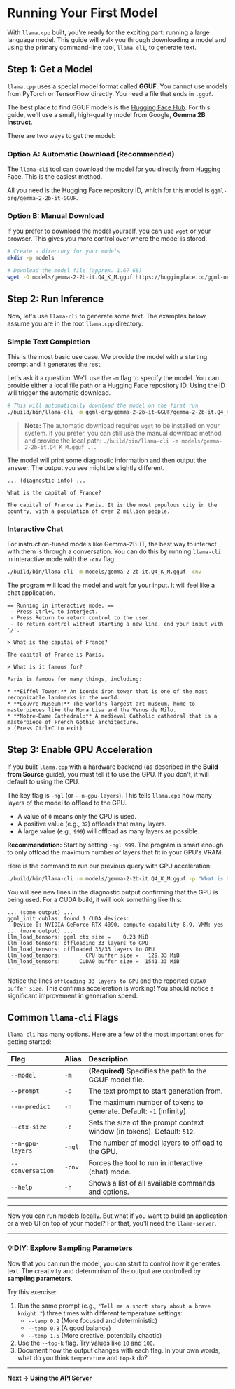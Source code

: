 
# Running Your First Model

With `llama.cpp` built, you're ready for the exciting part: running a large language model. This guide will walk you through downloading a model and using the primary command-line tool, `llama-cli`, to generate text.

## Step 1: Get a Model

`llama.cpp` uses a special model format called **GGUF**. You cannot use models from PyTorch or TensorFlow directly. You need a file that ends in `.gguf`.

The best place to find GGUF models is the [Hugging Face Hub](https://huggingface.co/models?library=gguf&sort=trending). For this guide, we'll use a small, high-quality model from Google, **Gemma 2B Instruct**.

There are two ways to get the model:

### Option A: Automatic Download (Recommended)

The `llama-cli` tool can download the model for you directly from Hugging Face. This is the easiest method.

All you need is the Hugging Face repository ID, which for this model is `ggml-org/gemma-2-2b-it-GGUF`.

### Option B: Manual Download

If you prefer to download the model yourself, you can use `wget` or your browser. This gives you more control over where the model is stored.

```bash
# Create a directory for your models
mkdir -p models

# Download the model file (approx. 1.67 GB)
wget -O models/gemma-2-2b-it.Q4_K_M.gguf https://huggingface.co/ggml-org/gemma-2-2b-it-GGUF/resolve/main/gemma-2-2b-it.Q4_K_M.gguf
```

## Step 2: Run Inference

Now, let's use `llama-cli` to generate some text. The examples below assume you are in the root `llama.cpp` directory.

### Simple Text Completion

This is the most basic use case. We provide the model with a starting prompt and it generates the rest.

Let's ask it a question. We'll use the `-m` flag to specify the model. You can provide either a local file path or a Hugging Face repository ID. Using the ID will trigger the automatic download.

```bash
# This will automatically download the model on the first run
./build/bin/llama-cli -m ggml-org/gemma-2-2b-it-GGUF/gemma-2-2b-it.Q4_K_M.gguf -p "What is the capital of France?"
```
> **Note:** The automatic download requires `wget` to be installed on your system. If you prefer, you can still use the manual download method and provide the local path: `./build/bin/llama-cli -m models/gemma-2-2b-it.Q4_K_M.gguf ...`

The model will print some diagnostic information and then output the answer. The output you see might be slightly different.

```
... (diagnostic info) ...

What is the capital of France?

The capital of France is Paris. It is the most populous city in the country, with a population of over 2 million people.
```

### Interactive Chat

For instruction-tuned models like Gemma-2B-IT, the best way to interact with them is through a conversation. You can do this by running `llama-cli` in interactive mode with the `-cnv` flag.

```bash
./build/bin/llama-cli -m models/gemma-2-2b-it.Q4_K_M.gguf -cnv
```

The program will load the model and wait for your input. It will feel like a chat application.

```
== Running in interactive mode. ==
 - Press Ctrl+C to interject.
 - Press Return to return control to the user.
 - To return control without starting a new line, end your input with '/'.

> What is the capital of France?

The capital of France is Paris.

> What is it famous for?

Paris is famous for many things, including:

* **Eiffel Tower:** An iconic iron tower that is one of the most recognizable landmarks in the world.
* **Louvre Museum:** The world's largest art museum, home to masterpieces like the Mona Lisa and the Venus de Milo.
* **Notre-Dame Cathedral:** A medieval Catholic cathedral that is a masterpiece of French Gothic architecture.
> (Press Ctrl+C to exit)
```

## Step 3: Enable GPU Acceleration

If you built `llama.cpp` with a hardware backend (as described in the **Build from Source** guide), you must tell it to use the GPU. If you don't, it will default to using the CPU.

The key flag is `-ngl` (or `--n-gpu-layers`). This tells `llama.cpp` how many layers of the model to offload to the GPU.

- A value of `0` means only the CPU is used.
- A positive value (e.g., `32`) offloads that many layers.
- A large value (e.g., `999`) will offload as many layers as possible.

**Recommendation:** Start by setting `-ngl 999`. The program is smart enough to only offload the maximum number of layers that fit in your GPU's VRAM.

Here is the command to run our previous query with GPU acceleration:

```bash
./build/bin/llama-cli -m models/gemma-2-2b-it.Q4_K_M.gguf -p "What is the capital of France?" -ngl 999
```

You will see new lines in the diagnostic output confirming that the GPU is being used. For a CUDA build, it will look something like this:

```
... (some output) ...
ggml_init_cublas: found 1 CUDA devices:
  Device 0: NVIDIA GeForce RTX 4090, compute capability 8.9, VMM: yes
... (more output) ...
llm_load_tensors: ggml ctx size =    0.23 MiB
llm_load_tensors: offloading 33 layers to GPU
llm_load_tensors: offloaded 33/33 layers to GPU
llm_load_tensors:        CPU buffer size =   129.33 MiB
llm_load_tensors:      CUDA0 buffer size =  1541.33 MiB
...
```

Notice the lines `offloading 33 layers to GPU` and the reported `CUDA0 buffer size`. This confirms acceleration is working! You should notice a significant improvement in generation speed.

## Common `llama-cli` Flags

`llama-cli` has many options. Here are a few of the most important ones for getting started:

| Flag | Alias | Description |
| :--- | :--- | :--- |
| `--model` | `-m` | **(Required)** Specifies the path to the GGUF model file. |
| `--prompt` | `-p` | The text prompt to start generation from. |
| `--n-predict` | `-n` | The maximum number of tokens to generate. Default: `-1` (infinity). |
| `--ctx-size` | `-c` | Sets the size of the prompt context window (in tokens). Default: `512`. |
| `--n-gpu-layers` | `-ngl` | The number of model layers to offload to the GPU. |
| `--conversation` | `-cnv` | Forces the tool to run in interactive (chat) mode. |
| `--help` | `-h` | Shows a list of all available commands and options. |

---

Now you can run models locally. But what if you want to build an application or a web UI on top of your model? For that, you'll need the `llama-server`.

---

### 💡 DIY: Explore Sampling Parameters

Now that you can run the model, you can start to control *how* it generates text. The creativity and determinism of the output are controlled by **sampling parameters**.

Try this exercise:

1.  Run the same prompt (e.g., `"Tell me a short story about a brave knight."`) three times with different temperature settings:
    *   `--temp 0.2` (More focused and deterministic)
    *   `--temp 0.8` (A good balance)
    *   `--temp 1.5` (More creative, potentially chaotic)
2.  Use the `--top-k` flag. Try values like `10` and `100`.
3.  Document how the output changes with each flag. In your own words, what do you think `temperature` and `top-k` do?

---

**Next → [Using the API Server](./04-api-server.md)**
